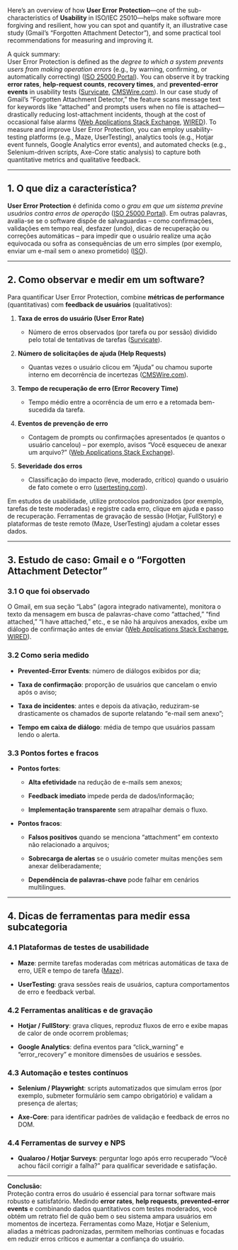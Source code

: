 Here’s an overview of how **User Error Protection**—one of the sub-characteristics of **Usability** in ISO/IEC 25010—helps make software more forgiving and resilient, how you can spot and quantify it, an illustrative case study (Gmail’s “Forgotten Attachment Detector”), and some practical tool recommendations for measuring and improving it.

A quick summary:  
User Error Protection is defined as the _degree to which a system prevents users from making operation errors_ (e.g., by warning, confirming, or automatically correcting) ([ISO 25000 Portal](https://iso25000.com/index.php/en/iso-25000-standards/iso-25010?utm_source=chatgpt.com "ISO/IEC 25010")). You can observe it by tracking **error rates**, **help-request counts**, **recovery times**, and **prevented-error events** in usability tests ([Survicate](https://survicate.com/blog/ux-metrics/?utm_source=chatgpt.com "6 UX Metrics and KPIs to Measure User Experience in 2025"), [CMSWire.com](https://www.cmswire.com/digital-experience/usability-testing-7-metrics-to-assess-ease-of-use/?utm_source=chatgpt.com "Usability Testing: 7 Metrics to Assess Ease of Use - CMS Wire")). In our case study of Gmail’s “Forgotten Attachment Detector,” the feature scans message text for keywords like “attached” and prompts users when no file is attached—drastically reducing lost-attachment incidents, though at the cost of occasional false alarms ([Web Applications Stack Exchange](https://webapps.stackexchange.com/questions/46729/what-text-triggers-the-gmail-warning-about-forgetting-attachments?utm_source=chatgpt.com "What text triggers the Gmail warning about forgetting attachments?"), [WIRED](https://www.wired.com/2008/09/-forgotten-attachment-detector-stops-some-gmail-gaffes?utm_source=chatgpt.com "'Forgotten Attachment Detector' Stops (Some) Gmail Gaffes")). To measure and improve User Error Protection, you can employ usability-testing platforms (e.g., Maze, UserTesting), analytics tools (e.g., Hotjar event funnels, Google Analytics error events), and automated checks (e.g., Selenium-driven scripts, Axe-Core static analysis) to capture both quantitative metrics and qualitative feedback.

---

## 1. O que diz a característica?

**User Error Protection** é definida como o _grau em que um sistema previne usuários contra erros de operação_ ([ISO 25000 Portal](https://iso25000.com/index.php/en/iso-25000-standards/iso-25010?utm_source=chatgpt.com "ISO/IEC 25010")). Em outras palavras, avalia-se se o software dispõe de salvaguardas – como confirmações, validações em tempo real, desfazer (undo), dicas de recuperação ou correções automáticas – para impedir que o usuário realize uma ação equivocada ou sofra as consequências de um erro simples (por exemplo, enviar um e-mail sem o anexo prometido) ([ISO](https://www.iso.org/obp/ui/?utm_source=chatgpt.com "ISO/IEC 25010:2023(en), Systems and software engineering")).

---

## 2. Como observar e medir em um software?

Para quantificar User Error Protection, combine **métricas de performance** (quantitativas) com **feedback de usuários** (qualitativos):

1. **Taxa de erros do usuário (User Error Rate)**
    
    - Número de erros observados (por tarefa ou por sessão) dividido pelo total de tentativas de tarefas ([Survicate](https://survicate.com/blog/ux-metrics/?utm_source=chatgpt.com "6 UX Metrics and KPIs to Measure User Experience in 2025")).
        
2. **Número de solicitações de ajuda (Help Requests)**
    
    - Quantas vezes o usuário clicou em “Ajuda” ou chamou suporte interno em decorrência de incertezas ([CMSWire.com](https://www.cmswire.com/digital-experience/usability-testing-7-metrics-to-assess-ease-of-use/?utm_source=chatgpt.com "Usability Testing: 7 Metrics to Assess Ease of Use - CMS Wire")).
        
3. **Tempo de recuperação de erro (Error Recovery Time)**
    
    - Tempo médio entre a ocorrência de um erro e a retomada bem-sucedida da tarefa.
        
4. **Eventos de prevenção de erro**
    
    - Contagem de prompts ou confirmações apresentados (e quantos o usuário cancelou) – por exemplo, avisos “Você esqueceu de anexar um arquivo?” ([Web Applications Stack Exchange](https://webapps.stackexchange.com/questions/46729/what-text-triggers-the-gmail-warning-about-forgetting-attachments?utm_source=chatgpt.com "What text triggers the Gmail warning about forgetting attachments?")).
        
5. **Severidade dos erros**
    
    - Classificação do impacto (leve, moderado, crítico) quando o usuário de fato comete o erro ([usertesting.com](https://www.usertesting.com/blog/user-experience-metrics-to-know?utm_source=chatgpt.com "9 user experience (UX) metrics you should know - UserTesting")).
        

Em estudos de usabilidade, utilize protocolos padronizados (por exemplo, tarefas de teste moderadas) e registre cada erro, clique em ajuda e passo de recuperação. Ferramentas de gravação de sessão (Hotjar, FullStory) e plataformas de teste remoto (Maze, UserTesting) ajudam a coletar esses dados.

---

## 3. Estudo de caso: Gmail e o “Forgotten Attachment Detector”

### 3.1 O que foi observado

O Gmail, em sua seção “Labs” (agora integrado nativamente), monitora o texto da mensagem em busca de palavras-chave como “attached,” “find attached,” “I have attached,” etc., e se não há arquivos anexados, exibe um diálogo de confirmação antes de enviar ([Web Applications Stack Exchange](https://webapps.stackexchange.com/questions/46729/what-text-triggers-the-gmail-warning-about-forgetting-attachments?utm_source=chatgpt.com "What text triggers the Gmail warning about forgetting attachments?"), [WIRED](https://www.wired.com/2008/09/-forgotten-attachment-detector-stops-some-gmail-gaffes?utm_source=chatgpt.com "'Forgotten Attachment Detector' Stops (Some) Gmail Gaffes")).

### 3.2 Como seria medido

- **Prevented-Error Events**: número de diálogos exibidos por dia;
    
- **Taxa de confirmação**: proporção de usuários que cancelam o envio após o aviso;
    
- **Taxa de incidentes**: antes e depois da ativação, reduziram-se drasticamente os chamados de suporte relatando “e-mail sem anexo”;
    
- **Tempo em caixa de diálogo**: média de tempo que usuários passam lendo o alerta.
    

### 3.3 Pontos fortes e fracos

- **Pontos fortes**:
    
    - **Alta efetividade** na redução de e-mails sem anexos;
        
    - **Feedback imediato** impede perda de dados/informação;
        
    - **Implementação transparente** sem atrapalhar demais o fluxo.
        
- **Pontos fracos**:
    
    - **Falsos positivos** quando se menciona “attachment” em contexto não relacionado a arquivos;
        
    - **Sobrecarga de alertas** se o usuário cometer muitas menções sem anexar deliberadamente;
        
    - **Dependência de palavras-chave** pode falhar em cenários multilingues.
        

---

## 4. Dicas de ferramentas para medir essa subcategoria

### 4.1 Plataformas de testes de usabilidade

- **Maze**: permite tarefas moderadas com métricas automáticas de taxa de erro, UER e tempo de tarefa ([Maze](https://maze.co/blog/measure-usability-metrics/?utm_source=chatgpt.com "7 Key Usability Metrics to Unlock User Insights - Maze")).
    
- **UserTesting**: grava sessões reais de usuários, captura comportamentos de erro e feedback verbal.
    

### 4.2 Ferramentas analíticas e de gravação

- **Hotjar / FullStory**: grava cliques, reproduz fluxos de erro e exibe mapas de calor de onde ocorrem problemas;
    
- **Google Analytics**: defina eventos para “click_warning” e “error_recovery” e monitore dimensões de usuários e sessões.
    

### 4.3 Automação e testes contínuos

- **Selenium / Playwright**: scripts automatizados que simulam erros (por exemplo, submeter formulário sem campo obrigatório) e validam a presença de alertas;
    
- **Axe-Core**: para identificar padrões de validação e feedback de erros no DOM.
    

### 4.4 Ferramentas de survey e NPS

- **Qualaroo / Hotjar Surveys**: perguntar logo após erro recuperado “Você achou fácil corrigir a falha?” para qualificar severidade e satisfação.
    

---

**Conclusão:**  
Proteção contra erros do usuário é essencial para tornar software mais robusto e satisfatório. Medindo **error rates**, **help requests**, **prevented-error events** e combinando dados quantitativos com testes moderados, você obtém um retrato fiel de quão bem o seu sistema ampara usuários em momentos de incerteza. Ferramentas como Maze, Hotjar e Selenium, aliadas a métricas padronizadas, permitem melhorias contínuas e focadas em reduzir erros críticos e aumentar a confiança do usuário.
